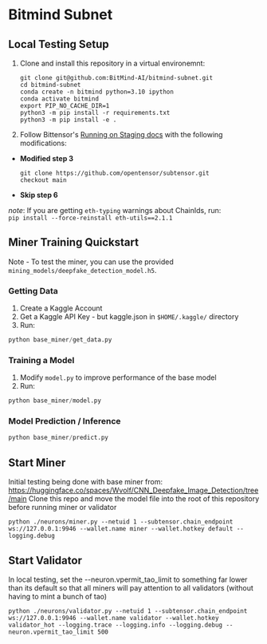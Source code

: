 # Bitmind Subnet

## Local Testing Setup
1. Clone and install this repository in a virtual environemnt:
    ```
    git clone git@github.com:BitMind-AI/bitmind-subnet.git
    cd bitmind-subnet
    conda create -n bitmind python=3.10 ipython
    conda activate bitmind
    export PIP_NO_CACHE_DIR=1
    python3 -m pip install -r requirements.txt
    python3 -m pip install -e .
   ```
2. Follow Bittensor's <a href="https://github.com/opentensor/bittensor-subnet-template/blob/main/docs/running_on_staging.md">Running on Staging docs</a> with the following modifications:
  - **Modified step 3**
     ```
    git clone https://github.com/opentensor/subtensor.git
    checkout main
    ```
  - **Skip step 6**

*note*: If you are getting `eth-typing` warnings about ChainIds, run:<br>
   `pip install --force-reinstall eth-utils==2.1.1`


## Miner Training Quickstart
Note - To test the miner, you can use the provided `mining_models/deepfake_detection_model.h5`.

### Getting Data

1. Create a Kaggle Account
2. Get a Kaggle API Key - but kaggle.json in `$HOME/.kaggle/` directory
3. Run:

```python
python base_miner/get_data.py
```

### Training a Model

1. Modify `model.py` to improve performance of the base model
2. Run:

```python
python base_miner/model.py
```

### Model Prediction / Inference

```python
python base_miner/predict.py
```

## Start Miner

Initial testing being done with base miner from:
https://huggingface.co/spaces/Wvolf/CNN_Deepfake_Image_Detection/tree/main
Clone this repo and move the model file into the root of this repository before running miner or validator

```
python ./neurons/miner.py --netuid 1 --subtensor.chain_endpoint ws://127.0.0.1:9946 --wallet.name miner --wallet.hotkey default --logging.debug
```

## Start Validator

In local testing, set the --neuron.vpermit_tao_limit to something far lower than its default so that all miners will pay attention to all validators (without having to mint a bunch of tao)

```
python ./neurons/validator.py --netuid 1 --subtensor.chain_endpoint ws://127.0.0.1:9946 --wallet.name validator --wallet.hotkey validator_hot --logging.trace --logging.info --logging.debug --neuron.vpermit_tao_limit 500
```
